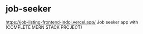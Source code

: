 # job-seeker
https://job-listing-frontend-indol.vercel.app/
Job seeker app with (COMPLETE MERN STACK PROJECT)
